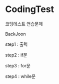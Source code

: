 # CodingTest
코딩테스트 연습문제

BackJoon
  
  step1 : 출력
  
  step2 : if문
  
  step3 : for문
  
  step4 : while문
